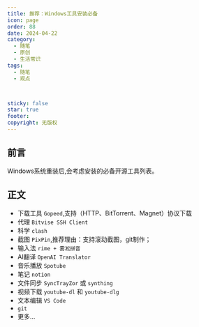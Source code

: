```yaml
---
title: 推荐：Windows工具安装必备
icon: page
order: 88
date: 2024-04-22
category:
  - 随笔
  - 原创
  - 生活常识
tags:
  - 随笔
  - 观点



sticky: false
star: true
footer: 
copyright: 无版权
---
```





## 前言 

Windows系统重装后,会考虑安装的必备开源工具列表。

## 正文


- 下载工具 `Gopeed`,支持（HTTP、BitTorrent、Magnet）协议下载
- 代理 `Bitvise SSH Client`
- 科学 `clash`
- 截图 `PixPin`,推荐理由：支持滚动截图，git制作；
- 输入法 `rime + 雾凇拼音`
- AI翻译 `OpenAI Translator`
- 音乐播放 `Spotube`
- 笔记 `notion`
- 文件同步 `SyncTrayZor` 或 `synthing`
- 视频下载 `youtube-dl` 和 `youtube-dlg`
- 文本编辑 `VS Code`
- `git`
- 更多...


